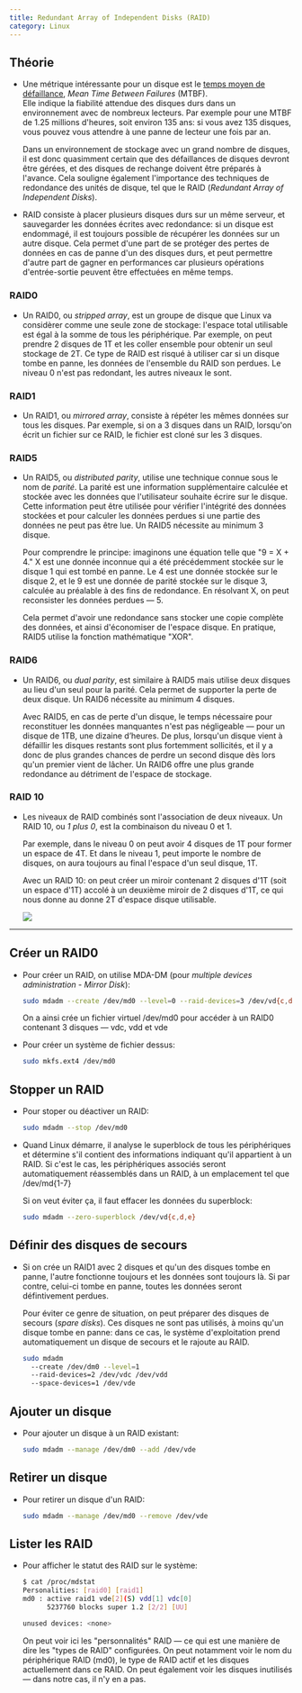 ```yaml
---
title: Redundant Array of Independent Disks (RAID)
category: Linux
---
```


## Théorie

* Une métrique intéressante pour un disque est le <ins>temps moyen de défaillance</ins>, *Mean Time Between Failures* (MTBF).  
  Elle indique la fiabilité attendue des disques durs dans un environnement avec de nombreux lecteurs.
  Par exemple pour une MTBF de 1.25 millions d'heures, soit environ 135 ans: si vous avez 135 disques, vous pouvez vous attendre à une panne de lecteur une fois par an.

  Dans un environnement de stockage avec un grand nombre de disques, il est donc quasimment certain que des défaillances de disques devront être gérées, et des disques de rechange doivent être préparés à l'avance. Cela souligne également l'importance des techniques de redondance des unités de disque, tel que le RAID (*Redundant Array of Independent Disks*).

* RAID consiste à placer plusieurs disques durs sur un même serveur, et sauvegarder les données écrites avec redondance: si un disque est endommagé, il est toujours possible de récupérer les données sur un autre disque. Cela permet d'une part de se protéger des pertes de données en cas de panne d'un des disques durs, et peut permettre d'autre part de gagner en performances car plusieurs opérations d'entrée-sortie peuvent être effectuées en même temps.

### RAID0

* Un RAID0, ou *stripped array*, est un groupe de disque que Linux va considèrer comme une seule zone de stockage: l'espace total utilisable est égal à la somme de tous les périphérique. Par exemple, on peut prendre 2 disques de 1T et les coller ensemble pour obtenir un seul stockage de 2T. Ce type de RAID est risqué à utiliser car si un disque tombe en panne, les données de l'ensemble du RAID son perdues. Le niveau 0 n'est pas redondant, les autres niveaux le sont.

### RAID1

* Un RAID1, ou *mirrored array*, consiste à répéter les mêmes données sur tous les disques. Par exemple, si on a 3 disques dans un RAID, lorsqu'on écrit un fichier sur ce RAID, le fichier est cloné sur les 3 disques.

### RAID5

* Un RAID5, ou *distributed parity*, utilise une technique connue sous le nom de *parité*. La parité est une information supplémentaire calculée et stockée avec les données que l'utilisateur souhaite écrire sur le disque. Cette information peut être utilisée pour vérifier l'intégrité des données stockées et pour calculer les données perdues si une partie des données ne peut pas être lue. Un RAID5 nécessite au minimum 3 disque.

  Pour comprendre le principe: imaginons une équation telle que "9 = X + 4." X est une donnée inconnue qui a été précédemment stockée sur le disque 1 qui est tombé en panne. Le 4 est une donnée stockée sur le disque 2, et le 9 est une donnée de parité stockée sur le disque 3, calculée au préalable à des fins de redondance. En résolvant X, on peut reconsister les données perdues — 5.

  Cela permet d'avoir une redondance sans stocker une copie complète des données, et ainsi d'économiser de l'espace disque. En pratique, RAID5 utilise la fonction mathématique "XOR".

### RAID6

* Un RAID6, ou *dual parity*, est similaire à RAID5 mais utilise deux disques au lieu d'un seul pour la parité. Cela permet de supporter la perte de deux disque. Un RAID6 nécessite au minimum 4 disques.
    
  Avec RAID5, en cas de perte d'un disque, le temps nécessaire pour reconstituer les données manquantes n'est pas négligeable — pour un disque de 1TB, une dizaine d’heures. De plus, lorsqu'un disque vient à défaillir les disques restants sont plus fortemment sollicités, et il y a donc de plus grandes chances de perdre un second disque dès lors qu'un premier vient de lâcher. Un RAID6 offre une plus grande redondance au détriment de l'espace de stockage.

### RAID 10

* Les niveaux de RAID combinés sont l'association de deux niveaux. Un RAID 10, ou *1 plus 0*, est la combinaison du niveau 0 et 1.

  Par exemple, dans le niveau 0 on peut avoir 4 disques de 1T pour former un espace de 4T. Et dans le niveau 1, peut importe le nombre de disques, on aura toujours au final l'espace d'un seul disque, 1T.

  Avec un RAID 10: on peut créer un miroir contenant 2 disques d'1T (soit un espace d'1T) accolé à un deuxième miroir de 2 disques d'1T, ce qui nous donne au donne 2T d'espace disque utilisable.

  ![](https://i.imgur.com/1V9RyfK.png)


---

## Créer un RAID0

* Pour créer un RAID, on utilise MDA-DM (pour *multiple devices administration* - *Mirror Disk*):

  ``` bash
  sudo mdadm --create /dev/md0 --level=0 --raid-devices=3 /dev/vd{c,d,e}
  ```

  On a ainsi crée un fichier virtuel /dev/md0 pour accéder à un RAID0 contenant 3 disques — vdc, vdd et vde

* Pour créer un système de fichier dessus:

  ``` bash
  sudo mkfs.ext4 /dev/md0
  ```

## Stopper un RAID

* Pour stoper ou déactiver un RAID:

  ``` bash
  sudo mdadm --stop /dev/md0
  ```

* Quand Linux démarre, il analyse le superblock de tous les périphériques et détermine s'il contient des informations indiquant qu'il appartient à un RAID. Si c'est le cas, les périphériques associés seront automatiquement réassemblés dans un RAID, à un emplacement tel que /dev/md{1-7}

  Si on veut éviter ça, il faut effacer les données du superblock:


  ``` bash
  sudo mdadm --zero-superblock /dev/vd{c,d,e}
  ```

## Définir des disques de secours

* Si on crée un RAID1 avec 2 disques et qu'un des disques tombe en panne, l'autre fonctionne toujours et les données sont toujours là. Si par contre, celui-ci tombe en panne, toutes les données seront défintivement perdues.

  Pour éviter ce genre de situation, on peut préparer des disques de secours (*spare disks*). Ces disques ne sont pas utilisés, à moins qu'un disque tombe en panne: dans ce cas, le système d'exploitation prend automatiquement un disque de secours et le rajoute au RAID.

  ``` bash
  sudo mdadm
    --create /dev/dm0 --level=1
    --raid-devices=2 /dev/vdc /dev/vdd
    --space-devices=1 /dev/vde
  ```

## Ajouter un disque

* Pour ajouter un disque à un RAID existant:

  ``` bash
  sudo mdadm --manage /dev/dm0 --add /dev/vde
  ```

## Retirer un disque

* Pour retirer un disque d'un RAID:

  ``` bash
  sudo mdadm --manage /dev/md0 --remove /dev/vde
  ```

## Lister les RAID

* Pour afficher le statut des RAID sur le système:

  ``` bash
  $ cat /proc/mdstat
  Personalities: [raid0] [raid1]
  md0 : active raid1 vde[2](S) vdd[1] vdc[0]
        5237760 blocks super 1.2 [2/2] [UU]

  unused devices: <none>
  ```

  On peut voir ici les "personnalités" RAID — ce qui est une manière de dire les "types de RAID" configurées. On peut notamment voir le nom du périphérique RAID (md0), le type de RAID actif et les disques actuellement dans ce RAID. On peut également voir les disques inutilisés — dans notre cas, il n'y en a pas.